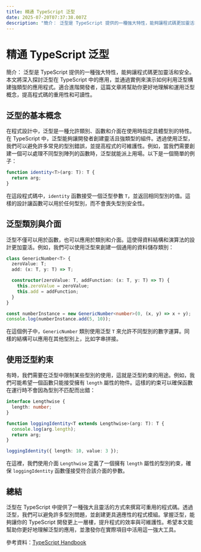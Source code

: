 ```yaml
---
title: 精通 TypeScript 泛型
date: 2025-07-20T07:37:38.007Z
description: "簡介： 泛型是 TypeScript 提供的一種強大特性，能夠讓程式碼更加靈活和安全。本文將深入探討泛型在 TypeScript 中的應用，並通過實例來演示如何利用泛型構建強類型的應用程式。適合進階開發者，這篇文章將幫助你更好地理解和運用泛型概念，提高程式碼的重用性和可讀性。"
---
```


# 精通 TypeScript 泛型

簡介： 泛型是 TypeScript 提供的一種強大特性，能夠讓程式碼更加靈活和安全。本文將深入探討泛型在 TypeScript 中的應用，並通過實例來演示如何利用泛型構建強類型的應用程式。適合進階開發者，這篇文章將幫助你更好地理解和運用泛型概念，提高程式碼的重用性和可讀性。

## 泛型的基本概念

在程式設計中，泛型是一種允許類別、函數和介面在使用時指定具體型別的特性。在 TypeScript 中，泛型能夠讓開發者創建靈活且強類型的組件。透過使用泛型，我們可以避免許多常見的型別錯誤，並提高程式的可維護性。例如，當我們需要創建一個可以處理不同型別陣列的函數時，泛型就能派上用場。以下是一個簡單的例子：

```typescript
function identity<T>(arg: T): T {
  return arg;
}
```

在這段程式碼中，`identity` 函數接受一個泛型參數 `T`，並返回相同型別的值。這樣的設計讓函數可以用於任何型別，而不會喪失型別安全性。

## 泛型類別與介面

泛型不僅可以用於函數，也可以應用於類別和介面。這使得資料結構和演算法的設計更加靈活。例如，我們可以使用泛型來創建一個通用的資料儲存類別：

```typescript
class GenericNumber<T> {
  zeroValue: T;
  add: (x: T, y: T) => T;

  constructor(zeroValue: T, addFunction: (x: T, y: T) => T) {
    this.zeroValue = zeroValue;
    this.add = addFunction;
  }
}

const numberInstance = new GenericNumber<number>(0, (x, y) => x + y);
console.log(numberInstance.add(5, 10));
```

在這個例子中，`GenericNumber` 類別使用泛型 `T` 來允許不同型別的數字運算。同樣的結構可以應用在其他型別上，比如字串拼接。

## 使用泛型約束

有時，我們需要在泛型中限制某些型別的使用，這就是泛型約束的用途。例如，我們可能希望一個函數只能接受擁有 `length` 屬性的物件。這樣的約束可以確保函數在運行時不會因為型別不匹配而出錯：

```typescript
interface Lengthwise {
  length: number;
}

function loggingIdentity<T extends Lengthwise>(arg: T): T {
  console.log(arg.length);
  return arg;
}

loggingIdentity({ length: 10, value: 3 });
```

在這裡，我們使用介面 `Lengthwise` 定義了一個擁有 `length` 屬性的型別約束，確保 `loggingIdentity` 函數僅接受符合該介面的參數。

## 總結

泛型在 TypeScript 中提供了一種強大且靈活的方式來撰寫可重用的程式碼。透過泛型，我們可以避免許多型別問題，並創建更具適應性的程式模組。掌握泛型，能夠讓你的 TypeScript 開發更上一層樓，提升程式的效率與可維護性。希望本文能幫助你更好地理解泛型的應用，並激發你在實際項目中活用這一強大工具。

參考資料：[TypeScript Handbook](https://www.typescriptlang.org/docs/)